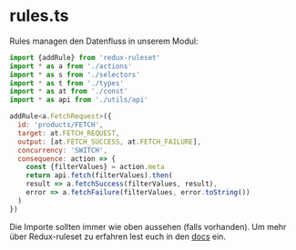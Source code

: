 # rules.ts

Rules managen den Datenfluss in unserem Modul:

```javascript
import {addRule} from 'redux-ruleset'
import * as a from './actions'
import * as s from './selectors'
import * as t from './types'
import * as at from './const'
import * as api from './utils/api'

addRule<a.FetchRequest>({
  id: 'products/FETCH',
  target: at.FETCH_REQUEST,
  output: [at.FETCH_SUCCESS, at.FETCH_FAILURE],
  concurrency: 'SWITCH',
  consequence: action => {
    const {filterValues} = action.meta
    return api.fetch(filterValues).then(
    result => a.fetchSuccess(filterValues, result),
    error => a.fetchFailure(filterValues, error.toString())
  )
})
```

Die Importe sollten immer wie oben aussehen (falls vorhanden). Um mehr über Redux-ruleset zu erfahren lest euch in den [docs](https://redux-ruleset.netlify.com/) ein.
